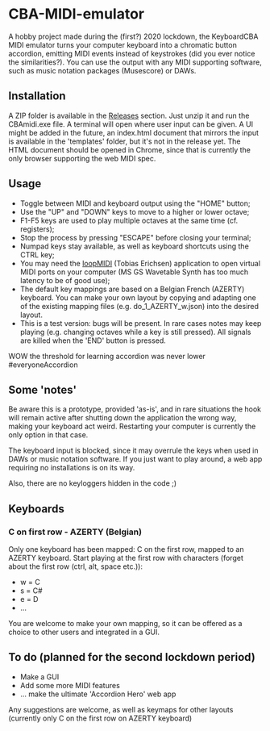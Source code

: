 # CBA-MIDI-emulator
A hobby project made during the (first?) 2020 lockdown, the KeyboardCBA MIDI emulator turns your computer keyboard into a chromatic button accordion, emitting MIDI events instead of keystrokes (did you ever notice the similarities?). You can use the output with any MIDI supporting software, such as music notation packages (Musescore) or DAWs. 

## Installation
A ZIP folder is available in the [Releases](https://github.com/JWerbrouck/CBA-MIDI-emulator/releases) section. Just unzip it and run the CBAmidi.exe file. A terminal will open where user input can be given. A UI might be added in the future, an index.html document that mirrors the input is available in the 'templates' folder, but it's  not in the release yet. The HTML document should be opened in Chrome, since that is currently the only browser supporting the web MIDI spec.

## Usage
* Toggle between MIDI and keyboard output using the "HOME" button;
* Use the "UP" and "DOWN" keys to move to a higher or lower octave;
* F1-F5 keys are used to play multiple octaves at the same time (cf. registers);
* Stop the process by pressing "ESCAPE" before closing your terminal;
* Numpad keys stay available, as well as keyboard shortcuts using the CTRL key;
* You may need the [loopMIDI](https://www.tobias-erichsen.de/software/loopmidi.html) (Tobias Erichsen) application to open virtual MIDI ports on your computer (MS GS Wavetable Synth has too much latency to be of good use);
* The default key mappings are based on a Belgian French (AZERTY) keyboard. You can make your own layout by copying and adapting one of the existing mapping files (e.g. do_1_AZERTY_w.json) into the desired layout.
* This is a test version: bugs will be present. In rare cases notes may keep playing (e.g. changing octaves while a key is still pressed). All signals are killed when the 'END' button is pressed.

WOW the threshold for learning accordion was never lower #everyoneAccordion  

## Some 'notes'
Be aware this is a prototype, provided 'as-is', and in rare situations the hook will remain active after shutting down the application the wrong way, making your keyboard act weird. Restarting your computer is currently the only option in that case.

The keyboard input is blocked, since it may overrule the keys when used in DAWs or music notation software. If you just want to play around, a web app requiring no installations is on its way.

Also, there are no keyloggers hidden in the code ;)


## Keyboards
### C on first row - AZERTY (Belgian)
Only one keyboard has been mapped: C on the first row, mapped to an AZERTY keyboard. Start playing at the first row with characters (forget about the first row (ctrl, alt, space etc.)):

* w = C
* s = C#
* e = D
* ...

You are welcome to make your own mapping, so it can be offered as a choice to other users and integrated in a GUI.

## To do (planned for the second lockdown period)
* Make a GUI
* Add some more MIDI features
* ... make the ultimate 'Accordion Hero' web app

Any suggestions are welcome, as well as keymaps for other layouts (currently only C on the first row on AZERTY keyboard)
